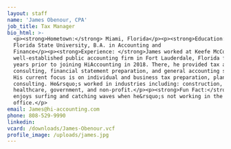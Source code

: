 ```yaml
---
layout: staff
name: 'James Obenour, CPA'
job_title: Tax Manager
bio_html: >-
  <p><strong>Hometown:</strong> Miami, Florida</p><p><strong>Education:</strong>
  Florida State University, B.A. in Accounting and
  Finance</p><p><strong>Experience: </strong>James worked at Keefe McCollough, a
  well-established public accounting firm in Fort Lauderdale, Florida for six
  years prior to joining HiAccounting in 2018. There, he provided tax and audit
  consulting, financial statement preparation, and general accounting services.
  His current focus is on individual and business tax preparation, planning and
  consulting. He&rsquo;s worked in industries including: construction,
  healthcare, government, and non-profit.</p><p><strong>Fun Fact:</strong> James
  enjoys surfing and catching waves when he&rsquo;s not working in the
  office.</p>
email: James@hi-accounting.com
phone: 808-529-9990
linkedin:
vcard: /downloads/James-Obenour.vcf
profile_image: /uploads/james.jpg
---
```


